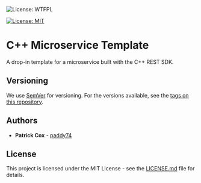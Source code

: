 ![License: WTFPL](http://www.wtfpl.net/wp-content/uploads/2012/12/wtfpl-badge-4.png)

[![License: MIT](https://img.shields.io/badge/License-MIT-yellow.svg)](https://opensource.org/licenses/MIT)

# C++ Microservice Template

A drop-in template for a microservice built with the C++ REST SDK.

## Versioning

We use [SemVer](http://semver.org/) for versioning. For the versions available, see the [tags on this repository](tags).

## Authors

- **Patrick Cox** - [paddy74](https://github.com/paddy74)

## License

This project is licensed under the MIT License - see the [LICENSE.md](LICENSE.md) file for details.
